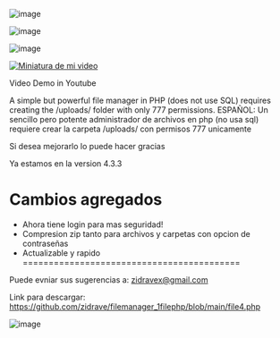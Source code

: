 ![image](https://github.com/user-attachments/assets/1e43e024-08a2-4cff-900c-75ebcb50e2cf)


![image](https://github.com/user-attachments/assets/8ed71c49-a816-4fde-89dd-2350833e270f)

![image](https://github.com/user-attachments/assets/78693b41-410a-4ad8-9e99-dd3ead50818a)





[![Miniatura de mi video](https://i.ytimg.com/vi/wvbwX_QGi48/hqdefault.jpg)](https://www.youtube.com/watch?v=wvbwX_QGi48)

Video Demo in Youtube

A simple but powerful file manager in PHP (does not use SQL) requires creating the /uploads/ folder with only 777 permissions.
ESPAÑOL:
Un sencillo pero potente administrador de archivos en php (no usa sql) requiere crear la carpeta /uploads/ con permisos 777 unicamente

Si desea mejorarlo lo puede hacer gracias

Ya estamos en la version 4.3.3

Cambios agregados
==========================================
+ Ahora tiene login para mas seguridad!
+ Compresion zip tanto para archivos y carpetas con opcion de contraseñas
+ Actualizable y rapido
==========================================

Puede evniar sus sugerencias a: zidravex@gmail.com

Link para descargar:
[https://github.com/zidrave/filemanager_1filephp/blob/main/file4.php ](https://raw.githubusercontent.com/zidrave/filemanager_1filephp/main/file4.php)

![image](https://github.com/user-attachments/assets/443d9e76-a7a6-4548-9370-efad1dd8d717)

